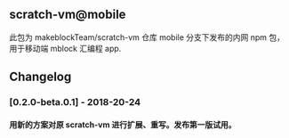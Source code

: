 ## scratch-vm@mobile
此包为 makeblockTeam/scratch-vm 仓库 mobile 分支下发布的内网 npm 包，用于移动端 mblock 汇编程 app.

## Changelog

### [0.2.0-beta.0.1] - 2018-20-24
#### 用新的方案对原 scratch-vm 进行扩展、重写。发布第一版试用。


